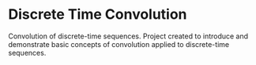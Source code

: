 # Discrete Time Convolution
Convolution of discrete-time sequences.
Project created to introduce and demonstrate basic concepts of convolution applied to discrete-time sequences.
